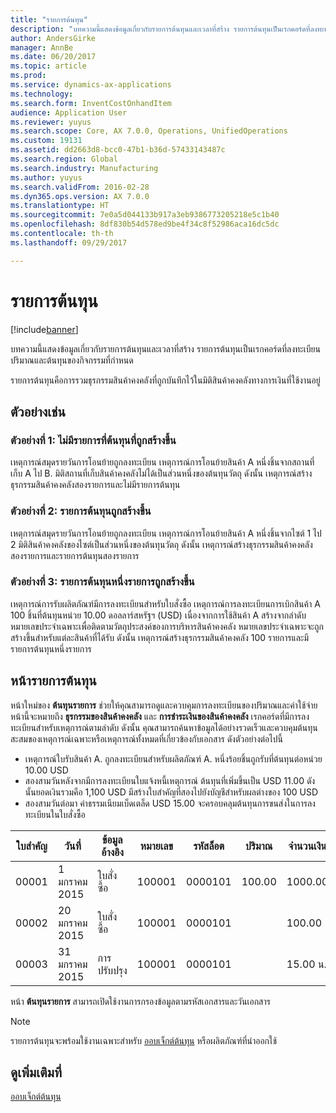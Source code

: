 ```yaml
---
title: "รายการต้นทุน"
description: "บทความนี้แสดงข้อมูลเกี่ยวกับรายการต้นทุนและเวลาที่สร้าง รายการต้นทุนเป็นเรกคอร์ดที่ลงทะเบียนปริมาณและต้นทุนของกิจกรรมที่กำหนด"
author: AndersGirke
manager: AnnBe
ms.date: 06/20/2017
ms.topic: article
ms.prod: 
ms.service: dynamics-ax-applications
ms.technology: 
ms.search.form: InventCostOnhandItem
audience: Application User
ms.reviewer: yuyus
ms.search.scope: Core, AX 7.0.0, Operations, UnifiedOperations
ms.custom: 19131
ms.assetid: dd2663d8-bcc0-47b1-b36d-57433143487c
ms.search.region: Global
ms.search.industry: Manufacturing
ms.author: yuyus
ms.search.validFrom: 2016-02-28
ms.dyn365.ops.version: AX 7.0.0
ms.translationtype: HT
ms.sourcegitcommit: 7e0a5d044133b917a3eb9386773205218e5c1b40
ms.openlocfilehash: 8df830b54d578ed9be4f34c8f52986aca16dc5dc
ms.contentlocale: th-th
ms.lasthandoff: 09/29/2017

---
```


# <a name="cost-entries"></a>รายการต้นทุน

[!include[banner](../includes/banner.md)]


บทความนี้แสดงข้อมูลเกี่ยวกับรายการต้นทุนและเวลาที่สร้าง รายการต้นทุนเป็นเรกคอร์ดที่ลงทะเบียนปริมาณและต้นทุนของกิจกรรมที่กำหนด

รายการต้นทุนคือการรวมธุรกรรมสินค้าคงคลังที่ถูกบันทึกไว้ในมิติสินค้าคงคลังทางการเงินที่ใช้งานอยู่

## <a name="examples"></a>ตัวอย่างเช่น
### <a name="example-1-no-cost-entries-are-created"></a>ตัวอย่างที่ 1: ไม่มีรายการที่ต้นทุนที่ถูกสร้างขึ้น

เหตุการณ์สมุดรายวันการโอนย้ายถูกลงทะเบียน เหตุการณ์การโอนย้ายสินค้า A หนึ่งชิ้นจากสถานที่เก็บ A ไป B. มิติสถานที่เก็บสินค้าคงคลังไม่ได้เป็นส่วนหนึ่งของต้นทุนวัตถุ ดังนั้น เหตุการณ์สร้างธุรกรรมสินค้าคงคลังสองรายการและไม่มีรายการต้นทุน

### <a name="example-2-cost-entries-are-created"></a>ตัวอย่างที่ 2: รายการต้นทุนถูกสร้างขึ้น

เหตุการณ์สมุดรายวันการโอนย้ายถูกลงทะเบียน เหตุการณ์การโอนย้ายสินค้า A หนึ่งชิ้นจากไซต์ 1 ไป 2 มิติสินค้าคงคลังของไซต์เป็นส่วนหนึ่งของต้นทุนวัตถุ ดังนั้น เหตุการณ์สร้างธุรกรรมสินค้าคงคลังสองรายการและรายการต้นทุนสองรายการ

### <a name="example-3-one-cost-entry-is-created"></a>ตัวอย่างที่ 3: รายการต้นทุนหนึ่งรายการถูกสร้างขึ้น

เหตุการณ์การรับผลิตภัณฑ์มีการลงทะเบียนสำหรับใบสั่งซื้อ เหตุการณ์การลงทะเบียนการเบิกสินค้า A 100 ชิ้นที่ต้นทุนหน่วย 10.00 ดอลลาร์สหรัฐฯ (USD) เนื่องจากการใช้สินค้า A สร้างจากลำดับหมายเลขประจำเฉพาะเพื่อติดตามวัตถุประสงค์ของการบริหารสินค้าคงคลัง หมายเลขประจำเฉพาะจะถูกสร้างขึ้นสำหรับแต่ละสินค้าที่ได้รับ ดังนั้น เหตุการณ์สร้างธุรกรรมสินค้าคงคลัง 100 รายการและมีรายการต้นทุนหนึ่งรายการ

## <a name="cost-entries-page"></a>หน้ารายการต้นทุน
หน้าใหม่ของ **ต้นทุนรายการ** ช่วยให้คุณสามารถดูและควบคุมการลงทะเบียนของปริมาณและค่าใช้จ่าย หน้านี้จะหมายถึง **ธุรกรรมของสินค้าคงคลัง** และ **การชำระเงินของสินค้าคงคลัง** เรกคอร์ดที่มีการลงทะเบียนสำหรับเหตุการณ์ตามลำดับ ดังนั้น คุณสามารถค้นหาข้อมูลได้อย่างรวดเร็วและควบคุมต้นทุนสะสมของเหตุการณ์เฉพาะหรือเหตุการณ์ทั้งหมดที่เกี่ยวข้องกับเอกสาร ดังตัวอย่างต่อไปนี้

-   เหตุการณ์ใบรับสินค้า A. ถูกลงทะเบียนสำหรับผลิตภัณฑ์ A. หนึ่งร้อยชิ้นถูกรับที่ต้นทุนต่อหน่วย 10.00 USD
-   สองสามวันหลังจากมีการลงทะเบียนใบแจ้งหนี้เหตุการณ์ ต้นทุนที่เพิ่มขึ้นเป็น USD 11.00 ดังนั้นยอดเงินรวมคือ 1,100 USD มีสร้างใบสำคัญที่สองไปยังบัญชีสำหรับผลต่างของ 100 USD
-   สองสามวันต่อมา ค่าธรรมเนียมเบ็ดเตล็ด USD 15.00 จะครอบคลุมต้นทุนการขนส่งในการลงทะเบียนในใบสั่งซื้อ

| ใบสำคัญ | วันที่       | ข้อมูลอ้างอิง      | หมายเลข | รหัสล็อต  | ปริมาณ | จำนวนเงิน  |
|---------|------------|----------------|--------|---------|---------------|----|
| 00001   | 1 มกราคม 2015 | ใบสั่งซื้อ | 100001 | 0000101 | 100.00   | 1000.00 |
| 00002   | 20 มกราคม 2015 | ใบสั่งซื้อ | 100001 | 0000101 |          | 100.00  |
| 00003   | 31 มกราคม 2015 | การปรับปรุง     | 100001 | 0000101 |          | 15.00 น.   |

หน้า **ต้นทุนรายการ** สามารถเปิดใช้งานการกรองข้อมูลตามรหัสเอกสารและวันเอกสาร 

> [!NOTE]
> รายการต้นทุนจะพร้อมใช้งานเฉพาะสำหรับ [ออบเจ็กต์ต้นทุน](cost-object.md) หรือผลิตภัณฑ์ที่นำออกใช้

<a name="see-also"></a>ดูเพิ่มเติมที่
--------

[ออบเจ็กต์ต้นทุน](cost-object.md)




